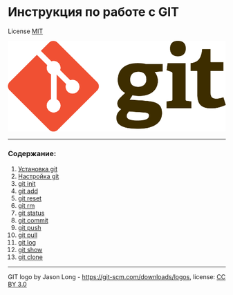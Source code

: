 # Инструкция по работе с GIT

License [MIT](./license.md)

[![git-logo](./assets/Git-Logo-2Color.png)](https://git-scm.com/)

---

### Содержание:

1. [Установка git](./git%20install.md)
2. [Настройка git](./git%20configuration.md)
3. [git init](./init.md)
4. [git add](./add.md)
5. [git reset](./reset.md)
6. [git rm](./rm.md)
7. [git status](./status.md)
8. [git commit](./commit.md)
9. [git push](./push.md)
10. [git pull](./pull.md)
11. [git log](./log.md)
12. [git show](./show.md)
13. [git clone](./clone.md)

---

GIT logo by Jason Long - https://git-scm.com/downloads/logos, license: [CC BY 3.0](https://creativecommons.org/licenses/by/3.0/)
